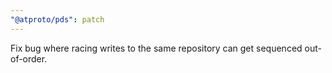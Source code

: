 ```yaml
---
"@atproto/pds": patch
---
```


Fix bug where racing writes to the same repository can get sequenced out-of-order.

